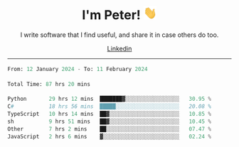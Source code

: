 <h1 align="center">I'm Peter! <img src="https://raw.githubusercontent.com/peterrauscher/peterrauscher/master/wave.gif" width="30px" height="30px" /></h1>
<p align="center">I write software that I find useful, and share it in case others do too.</p>
<p align="center">
  <a href="https://www.linkedin.com/in/peter-rauscher">Linkedin</a>
</p>
<hr/>
<!--START_SECTION:waka-->

```python
From: 12 January 2024 - To: 11 February 2024

Total Time: 87 hrs 20 mins

Python       29 hrs 12 mins  ███████▓░░░░░░░░░░░░░░░░░   30.95 %
C#           18 hrs 56 mins  █████░░░░░░░░░░░░░░░░░░░░   20.08 %
TypeScript   10 hrs 14 mins  ██▓░░░░░░░░░░░░░░░░░░░░░░   10.85 %
sh           9 hrs 51 mins   ██▓░░░░░░░░░░░░░░░░░░░░░░   10.45 %
Other        7 hrs 2 mins    ██░░░░░░░░░░░░░░░░░░░░░░░   07.47 %
JavaScript   2 hrs 6 mins    ▓░░░░░░░░░░░░░░░░░░░░░░░░   02.24 %
```

<!--END_SECTION:waka-->
